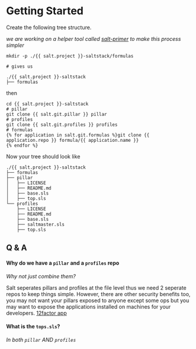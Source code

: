 # Getting Started


Create the following tree structure.

*we are working on a helper tool called [salt-primer](https://github.com/thiccbois/saltprimer) to make this process simpler*


```
mkdir -p ./{{ salt.project }}-saltstack/formulas

# gives us

./{{ salt.project }}-saltstack
├── formulas
```

then

```
cd {{ salt.project }}-saltstack
# pillar
git clone {{ salt.git.pillar }} pillar
# profiles
git clone {{ salt.git.profiles }} profiles
# formulas
{% for application in salt.git.formulas %}git clone {{ application.repo }} formula/{{ application.name }}
{% endfor %}
```

Now your tree should look like

```
./{{ salt.project }}-saltstack
├── formulas
├── pillar
│   ├── LICENSE
│   ├── README.md
│   ├── base.sls
│   ├── top.sls
└── profiles
    ├── LICENSE
    ├── README.md
    ├── base.sls
    ├── saltmaster.sls
    ├── top.sls
```

## Q & A

#### Why do we have a `pillar` and a `profiles` repo
*Why not just combine them?*

Salt seperates pillars and profiles at the file level thus we need 2 seperate repos to keep things simple.
However, there are other security benefits too, you may not want your pillars exposed to anyone except some ops
but you may want to expose the applications installed on machines for your developers. [12factor app](https://12factor.net)

#### What is the `tops.sls`?
*In both `pillar` AND `profiles`*

